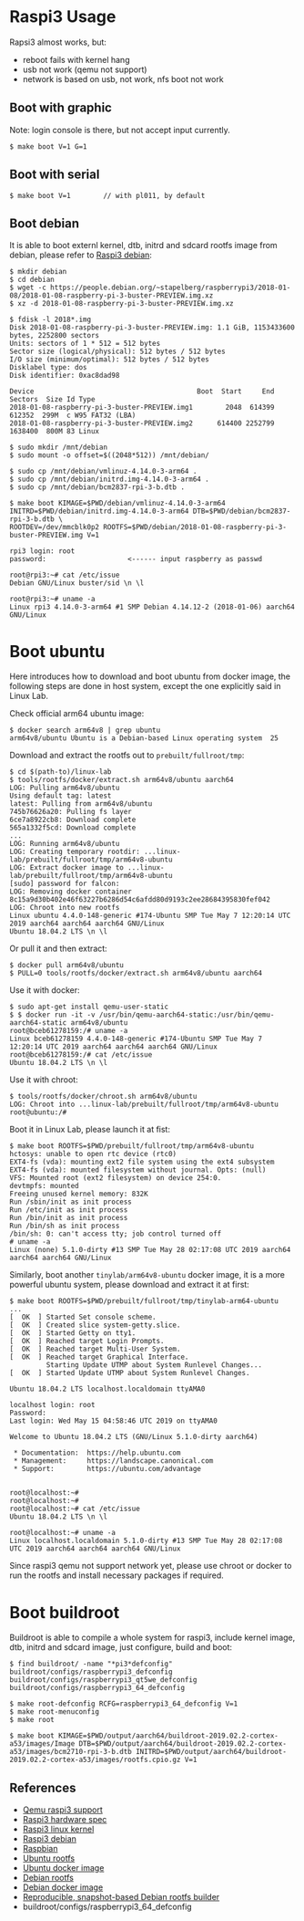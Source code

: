 
# Raspi3 Usage

Rapsi3 almost works, but:

* reboot fails with kernel hang
* usb not work (qemu not support)
* network is based on usb, not work, nfs boot not work

## Boot with graphic

  Note: login console is there, but not accept input currently.

    $ make boot V=1 G=1

## Boot with serial

    $ make boot V=1        // with pl011, by default

## Boot debian

   It is able to boot externl kernel, dtb, initrd and sdcard rootfs image from debian, please refer to [Raspi3 debian][4]:

    $ mkdir debian
    $ cd debian
    $ wget -c https://people.debian.org/~stapelberg/raspberrypi3/2018-01-08/2018-01-08-raspberry-pi-3-buster-PREVIEW.img.xz
    $ xz -d 2018-01-08-raspberry-pi-3-buster-PREVIEW.img.xz

    $ fdisk -l 2018*.img
    Disk 2018-01-08-raspberry-pi-3-buster-PREVIEW.img: 1.1 GiB, 1153433600 bytes, 2252800 sectors
    Units: sectors of 1 * 512 = 512 bytes
    Sector size (logical/physical): 512 bytes / 512 bytes
    I/O size (minimum/optimal): 512 bytes / 512 bytes
    Disklabel type: dos
    Disk identifier: 0xac8dad98

    Device                                        Boot  Start     End Sectors  Size Id Type
    2018-01-08-raspberry-pi-3-buster-PREVIEW.img1        2048  614399  612352  299M  c W95 FAT32 (LBA)
    2018-01-08-raspberry-pi-3-buster-PREVIEW.img2      614400 2252799 1638400  800M 83 Linux

    $ sudo mkdir /mnt/debian
    $ sudo mount -o offset=$((2048*512)) /mnt/debian/

    $ sudo cp /mnt/debian/vmlinuz-4.14.0-3-arm64 .
    $ sudo cp /mnt/debian/initrd.img-4.14.0-3-arm64 .
    $ sudo cp /mnt/debian/bcm2837-rpi-3-b.dtb .

    $ make boot KIMAGE=$PWD/debian/vmlinuz-4.14.0-3-arm64 INITRD=$PWD/debian/initrd.img-4.14.0-3-arm64 DTB=$PWD/debian/bcm2837-rpi-3-b.dtb \
	ROOTDEV=/dev/mmcblk0p2 ROOTFS=$PWD/debian/2018-01-08-raspberry-pi-3-buster-PREVIEW.img V=1

    rpi3 login: root
    password:                    <------ input raspberry as passwd

    root@rpi3:~# cat /etc/issue
    Debian GNU/Linux buster/sid \n \l

    root@rpi3:~# uname -a
    Linux rpi3 4.14.0-3-arm64 #1 SMP Debian 4.14.12-2 (2018-01-06) aarch64 GNU/Linux

# Boot ubuntu

  Here introduces how to download and boot ubuntu from docker image, the following steps are done in host system, except the one explicitly said in Linux Lab.

  Check official arm64 ubuntu image:

    $ docker search arm64v8 | grep ubuntu
    arm64v8/ubuntu Ubuntu is a Debian-based Linux operating system  25

  Download and extract the rootfs out to `prebuilt/fullroot/tmp`:

    $ cd $(path-to)/linux-lab
    $ tools/rootfs/docker/extract.sh arm64v8/ubuntu aarch64
    LOG: Pulling arm64v8/ubuntu
    Using default tag: latest
    latest: Pulling from arm64v8/ubuntu
    745b76626a20: Pulling fs layer
    6ce7a8922cb8: Download complete
    565a1332f5cd: Download complete
    ...
    LOG: Running arm64v8/ubuntu
    LOG: Creating temporary rootdir: ...linux-lab/prebuilt/fullroot/tmp/arm64v8-ubuntu
    LOG: Extract docker image to ...linux-lab/prebuilt/fullroot/tmp/arm64v8-ubuntu
    [sudo] password for falcon:
    LOG: Removing docker container
    8c15a9d30b402e46f63227b6286d54c6afdd80d9193c2ee28684395830fef042
    LOG: Chroot into new rootfs
    Linux ubuntu 4.4.0-148-generic #174-Ubuntu SMP Tue May 7 12:20:14 UTC 2019 aarch64 aarch64 aarch64 GNU/Linux
    Ubuntu 18.04.2 LTS \n \l


  Or pull it and then extract:

    $ docker pull arm64v8/ubuntu
    $ PULL=0 tools/rootfs/docker/extract.sh arm64v8/ubuntu aarch64

  Use it with docker:

    $ sudo apt-get install qemu-user-static
    $ $ docker run -it -v /usr/bin/qemu-aarch64-static:/usr/bin/qemu-aarch64-static arm64v8/ubuntu
    root@bceb61278159:/# uname -a
    Linux bceb61278159 4.4.0-148-generic #174-Ubuntu SMP Tue May 7 12:20:14 UTC 2019 aarch64 aarch64 aarch64 GNU/Linux
    root@bceb61278159:/# cat /etc/issue
    Ubuntu 18.04.2 LTS \n \l

  Use it with chroot:

    $ tools/rootfs/docker/chroot.sh arm64v8/ubuntu
    LOG: Chroot into ...linux-lab/prebuilt/fullroot/tmp/arm64v8-ubuntu
    root@ubuntu:/#

  Boot it in Linux Lab, please launch it at fist:

    $ make boot ROOTFS=$PWD/prebuilt/fullroot/tmp/arm64v8-ubuntu
    hctosys: unable to open rtc device (rtc0)
    EXT4-fs (vda): mounting ext2 file system using the ext4 subsystem
    EXT4-fs (vda): mounted filesystem without journal. Opts: (null)
    VFS: Mounted root (ext2 filesystem) on device 254:0.
    devtmpfs: mounted
    Freeing unused kernel memory: 832K
    Run /sbin/init as init process
    Run /etc/init as init process
    Run /bin/init as init process
    Run /bin/sh as init process
    /bin/sh: 0: can't access tty; job control turned off
    # uname -a
    Linux (none) 5.1.0-dirty #13 SMP Tue May 28 02:17:08 UTC 2019 aarch64 aarch64 aarch64 GNU/Linux

  Similarly, boot another `tinylab/arm64v8-ubuntu` docker image, it is a more powerful ubuntu system, please download and extract it at first:

    $ make boot ROOTFS=$PWD/prebuilt/fullroot/tmp/tinylab-arm64-ubuntu
    ...
    [  OK  ] Started Set console scheme.
    [  OK  ] Created slice system-getty.slice.
    [  OK  ] Started Getty on tty1.
    [  OK  ] Reached target Login Prompts.
    [  OK  ] Reached target Multi-User System.
    [  OK  ] Reached target Graphical Interface.
             Starting Update UTMP about System Runlevel Changes...
    [  OK  ] Started Update UTMP about System Runlevel Changes.

    Ubuntu 18.04.2 LTS localhost.localdomain ttyAMA0

    localhost login: root
    Password:
    Last login: Wed May 15 04:58:46 UTC 2019 on ttyAMA0

    Welcome to Ubuntu 18.04.2 LTS (GNU/Linux 5.1.0-dirty aarch64)

     * Documentation:  https://help.ubuntu.com
     * Management:     https://landscape.canonical.com
     * Support:        https://ubuntu.com/advantage


    root@localhost:~#
    root@localhost:~#
    root@localhost:~# cat /etc/issue
    Ubuntu 18.04.2 LTS \n \l

    root@localhost:~# uname -a
    Linux localhost.localdomain 5.1.0-dirty #13 SMP Tue May 28 02:17:08 UTC 2019 aarch64 aarch64 aarch64 GNU/Linux

Since raspi3 qemu not support network yet, please use chroot or docker to run the rootfs and install necessary packages if required.

# Boot buildroot

  Buildroot is able to compile a whole system for raspi3, include kernel image, dtb, initrd and sdcard image, just configure, build and boot:

    $ find buildroot/ -name "*pi3*defconfig"
    buildroot/configs/raspberrypi3_defconfig
    buildroot/configs/raspberrypi3_qt5we_defconfig
    buildroot/configs/raspberrypi3_64_defconfig

    $ make root-defconfig RCFG=raspberrypi3_64_defconfig V=1
    $ make root-menuconfig
    $ make root

    $ make boot KIMAGE=$PWD/output/aarch64/buildroot-2019.02.2-cortex-a53/images/Image DTB=$PWD/output/aarch64/buildroot-2019.02.2-cortex-a53/images/bcm2710-rpi-3-b.dtb INITRD=$PWD/output/aarch64/buildroot-2019.02.2-cortex-a53/images/rootfs.cpio.gz V=1

## References

* [Qemu raspi3 support][1]
* [Raspi3 hardware spec][2]
* [Raspi3 linux kernel][3]
* [Raspi3 debian][6]
* [Raspbian][5]
* [Ubuntu rootfs][10]
* [Ubuntu docker image][11]
* [Debian rootfs][12]
* [Debian docker image][13]
* [Reproducible, snapshot-based Debian rootfs builder][14]
* buildroot/configs/raspberrypi3_64_defconfig


[1]: https://github.com/bztsrc/qemu-raspi3
[2]: https://www.raspberrypi.org/magpi/raspberry-pi-3-specs-benchmarks/
[3]: https://github.com/raspberrypi/linux
[4]: https://translatedcode.wordpress.com/2018/04/25/debian-on-qemus-raspberry-pi-3-model/
[5]: https://www.raspberrypi.org/downloads/
[6]: https://wiki.debian.org/RaspberryPi3
[7]: https://github.com/Debian/raspi3-image-spec
[8]: https://people.debian.org/~stapelberg/
[9]: https://people.debian.org/~gwolf/raspberrypi3/
[10]: https://partner-images.canonical.com/core/
[11]: https://hub.docker.com/r/arm64v8/ubuntu
[12]: https://github.com/debuerreotype/docker-debian-artifacts/tree/dist-arm64v8
[13]: https://hub.docker.com/r/arm64v8/debian
[14]: https://github.com/debuerreotype/debuerreotype
